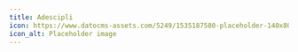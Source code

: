 ```yaml
---
title: Adescipli
icon: https://www.datocms-assets.com/5249/1535187580-placeholder-140x80.png
icon_alt: Placeholder image
---
```


